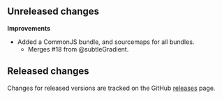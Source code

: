 ## Unreleased changes

**Improvements**

- Added a CommonJS bundle, and sourcemaps for all bundles.
  - Merges #18 from @subtleGradient.

## Released changes

Changes for released versions are tracked on the GitHub [releases](https://github.com/slevithan/regex/releases) page.
